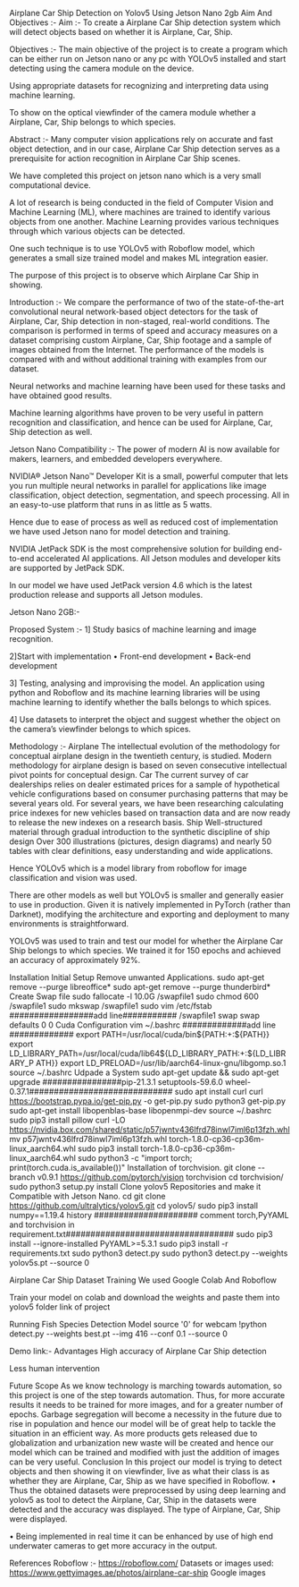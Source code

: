 Airplane Car Ship Detection on Yolov5 Using Jetson Nano 2gb
Aim And Objectives :-
Aim :-
To create a Airplane Car Ship detection system which will detect objects based on whether it is Airplane, Car, Ship.

Objectives :-
The main objective of the project is to create a program which can be either run on Jetson nano or any pc with YOLOv5 installed and start detecting using the camera module on the device.

Using appropriate datasets for recognizing and interpreting data using machine learning.

To show on the optical viewfinder of the camera module whether a Airplane, Car, Ship belongs to which species.

Abstract :-
Many computer vision applications rely on accurate and fast object detection, and in our case, Airplane Car Ship detection serves as a prerequisite for action recognition in Airplane Car Ship scenes.

We have completed this project on jetson nano which is a very small computational device.

A lot of research is being conducted in the field of Computer Vision and Machine Learning (ML), where machines are trained to identify various objects from one another. Machine Learning provides various techniques through which various objects can be detected.

One such technique is to use YOLOv5 with Roboflow model, which generates a small size trained model and makes ML integration easier.

The purpose of this project is to observe which Airplane Car Ship in showing.

Introduction :-
We compare the performance of two of the state-of-the-art convolutional neural network-based object detectors for the task of Airplane, Car, Ship detection in non-staged, real-world conditions. The comparison is performed in terms of speed and accuracy measures on a dataset comprising custom
Airplane, Car, Ship footage and a sample of images obtained from the Internet. The performance of the models is compared with and without additional training with examples from our dataset.

Neural networks and machine learning have been used for these tasks and have obtained good results.

Machine learning algorithms have proven to be very useful in pattern recognition and classification, and hence can be used for Airplane, Car, Ship detection as well.

Jetson Nano Compatibility :-
The power of modern AI is now available for makers, learners, and embedded developers everywhere.

NVIDIA® Jetson Nano™ Developer Kit is a small, powerful computer that lets you run multiple neural networks in parallel for applications like image classification, object detection, segmentation, and speech processing. All in an easy-to-use platform that runs in as little as 5 watts.

Hence due to ease of process as well as reduced cost of implementation we have used Jetson nano for model detection and training.

NVIDIA JetPack SDK is the most comprehensive solution for building end-to-end accelerated AI applications. All Jetson modules and developer kits are supported by JetPack SDK.

In our model we have used JetPack version 4.6 which is the latest production release and supports all Jetson modules.

Jetson Nano 2GB:-


Proposed System :-
1] Study basics of machine learning and image recognition.

2]Start with implementation • Front-end development • Back-end development

3] Testing, analysing and improvising the model. An application using python and Roboflow and its machine learning libraries will be using machine learning to identify whether the balls belongs to which spices.

4] Use datasets to interpret the object and suggest whether the object on the camera’s viewfinder belongs to which spices.

Methodology :-
Airplane
The intellectual evolution of the methodology for conceptual airplane design in the twentieth century, is studied. Modern methodology for airplane design is based on seven consecutive intellectual pivot points for conceptual design.
Car
The current survey of car dealerships relies on dealer estimated prices for a sample of hypothetical vehicle configurations based on consumer purchasing patterns that may be several years old. For several years, we have been researching calculating price indexes for new vehicles based on transaction data and are now ready to release the new indexes on a research basis.
Ship
Well-structured material through gradual introduction to the synthetic discipline of ship design Over 300 illustrations (pictures, design diagrams) and nearly 50 tables with clear definitions, easy understanding and wide applications.

Hence YOLOv5 which is a model library from roboflow for image classification and vision was used.

There are other models as well but YOLOv5 is smaller and generally easier to use in production. Given it is natively implemented in PyTorch (rather than Darknet), modifying the architecture and exporting and deployment to many environments is straightforward.

YOLOv5 was used to train and test our model for whether the Airplane Car Ship belongs to which species. We trained it for 150 epochs and achieved an accuracy of approximately 92%.

Installation
Initial Setup
Remove unwanted Applications. sudo apt-get remove --purge libreoffice* sudo apt-get remove --purge thunderbird* Create Swap file sudo fallocate -l 10.0G /swapfile1 sudo chmod 600 /swapfile1 sudo mkswap /swapfile1 sudo vim /etc/fstab #################add line########### /swapfile1 swap swap defaults 0 0 Cuda Configuration vim ~/.bashrc #############add line ############# export PATH=/usr/local/cuda/bin${PATH:+:${PATH}} export LD_LIBRARY_PATh=/usr/local/cuda/lib64${LD_LIBRARY_PATH:+:${LD_LIBRARY_P ATH}} export LD_PRELOAD=/usr/lib/aarch64-linux-gnu/libgomp.so.1 source ~/.bashrc Udpade a System sudo apt-get update && sudo apt-get upgrade ################pip-21.3.1 setuptools-59.6.0 wheel-0.37.1############################# sudo apt install curl curl https://bootstrap.pypa.io/get-pip.py -o get-pip.py sudo python3 get-pip.py sudo apt-get install libopenblas-base libopenmpi-dev source ~/.bashrc sudo pip3 install pillow curl -LO https://nvidia.box.com/shared/static/p57jwntv436lfrd78inwl7iml6p13fzh.whl mv p57jwntv436lfrd78inwl7iml6p13fzh.whl torch-1.8.0-cp36-cp36m-linux_aarch64.whl sudo pip3 install torch-1.8.0-cp36-cp36m-linux_aarch64.whl sudo python3 -c "import torch; print(torch.cuda.is_available())" Installation of torchvision. git clone --branch v0.9.1 https://github.com/pytorch/vision torchvision cd torchvision/ sudo python3 setup.py install Clone yolov5 Repositories and make it Compatible with Jetson Nano. cd git clone https://github.com/ultralytics/yolov5.git cd yolov5/ sudo pip3 install numpy==1.19.4 history ##################### comment torch,PyYAML and torchvision in requirement.txt################################## sudo pip3 install --ignore-installed PyYAML>=5.3.1 sudo pip3 install -r requirements.txt sudo python3 detect.py sudo python3 detect.py --weights yolov5s.pt --source 0

Airplane Car Ship Dataset Training
We used Google Colab And Roboflow

Train your model on colab and download the weights and paste them into yolov5 folder link of project

Running Fish Species Detection Model source '0' for webcam !python detect.py --weights best.pt --img 416 --conf 0.1 --source 0

Demo link:-
Advantages
High accuracy of Airplane Car Ship detection

Less human intervention

Future Scope
As we know technology is marching towards automation, so this project is one of the step towards automation.
Thus, for more accurate results it needs to be trained for more images, and for a greater number of epochs.
Garbage segregation will become a necessity in the future due to rise in population and hence our model will be of great help to tackle the situation in an efficient way.
As more products gets released due to globalization and urbanization new waste will be created and hence our model which can be trained and modified with just the addition of images can be very useful.
Conclusion
In this project our model is trying to detect objects and then showing it on viewfinder, live as what their class is as whether they are Airplane, Car, Ship as we have specified in Roboflow.
• Thus the obtained datasets were preprocessed by using deep learning and yolov5 as tool to detect the Airplane, Car, Ship in the datasets were detected and the accuracy was displayed. The type of Airplane, Car, Ship were displayed.

• Being implemented in real time it can be enhanced by use of high end underwater cameras to get more accuracy in the output.

References
Roboflow :- https://roboflow.com/
Datasets or images used: https://www.gettyimages.ae/photos/airplane-car-ship
Google images
